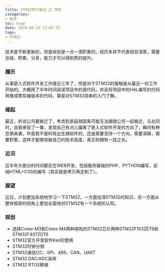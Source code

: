 ```yaml
---
title: STM32学习笔记 之 序言
categories:
- 技术
toc: true
date: 2019-05-24 22:05:37
tags: 
- STM32
---
```


技术是不断更新的，但是经验是一点一滴积累的。经历多并不代表经验深厚，需要总结、积累、分享，能力才可以得到质的提升。
<!-- more -->

### 履历
从事嵌入式软件开发工作接近三年了，但是对于STM32的接触是从最近一份工作开始的。大概用了半年时间阅读项目中的源代码，并且将项目中的HAL编写的代码转换成寄存器版本的代码，算是对STM32简单的入门了解。

### 缘起
最近，听说公司要搬迁了，考虑到家庭胡因素可能无法跟随公司一起搬迁。与此同时，自我审视了一番，发现自己有点儿偏离了嵌入式软件开发的方向了，瞬间有种恐惧来袭，毕竟我不是科班出生搞软件的，还是需要坚持一个方向，需要深耕，需要积累，这样才能够突破自己的技术高度，真正的拥有一技之长。

### 近况
近半年大部分的时间都花在WEB开发，包括服务器端的PHP、PYTHON编写，前端HTML+CSS的编写（其实就是拷贝再定制了）。

### 展望
近日，计划更加系统地学习一下STM32，一方面加深STM32的知识，另一方面从整体框架的视角上更加全面地对STM32有一个系统的认知。

### 规划
-  选择Cotex-M3和Cotex-M4两种架构的STM32芯片两种STM32F103ZET6和STM32F407ZGT6
-  STM32官方开发软件Keil的使用
-  STM32时钟分频
-  STM32通信I2C、SPI、486、CAN、UART
-  STM32 DAC/ADC采样
-  STM32 RTOS移植
